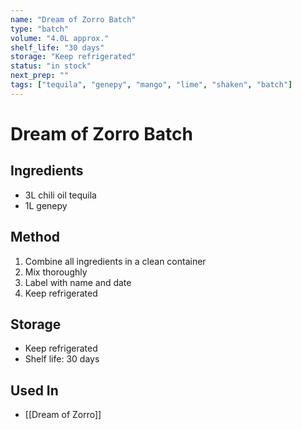 ```yaml
---
name: "Dream of Zorro Batch"
type: "batch"
volume: "4.0L approx."
shelf_life: "30 days"
storage: "Keep refrigerated"
status: "in stock"
next_prep: ""
tags: ["tequila", "genepy", "mango", "lime", "shaken", "batch"]
---
```


# Dream of Zorro Batch

## Ingredients
- 3L chili oil tequila
- 1L genepy

## Method
1. Combine all ingredients in a clean container
2. Mix thoroughly
3. Label with name and date
4. Keep refrigerated

## Storage
- Keep refrigerated
- Shelf life: 30 days

## Used In
- [[Dream of Zorro]]

